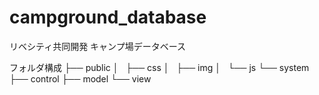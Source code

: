 # campground_database

リベシティ共同開発
キャンプ場データベース


フォルダ構成
├── public
│   ├── css
│   ├── img
│   └── js
└── system
    ├── control
    ├── model
    └── view

